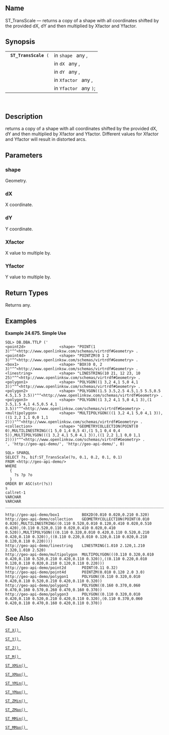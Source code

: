 <div>

<div>

</div>

<div>

## Name

ST_TransScale — returns a copy of a shape with all coordinates shifted
by the provided dX, dY and then multiplied by Xfactor and Yfactor.

</div>

<div>

## Synopsis

<div>

|                            |                        |
|----------------------------|------------------------|
| ` `**`ST_TransScale`**` (` | in `shape ` any ,      |
|                            | in `dX ` any ,         |
|                            | in `dY ` any ,         |
|                            | in `Xfactor ` any ,    |
|                            | in `Yfactor ` any `)`; |

<div>

 

</div>

</div>

</div>

<div>

## Description

returns a copy of a shape with all coordinates shifted by the provided
dX, dY and then multiplied by Xfactor and Yfactor. Different values for
Xfactor and Yfactor will result in distorted arcs.

</div>

<div>

## Parameters

<div>

### shape

Geometry.

</div>

<div>

### dX

X coordinate.

</div>

<div>

### dY

Y coordinate.

</div>

<div>

### Xfactor

X value to multiple by.

</div>

<div>

### Yfactor

Y value to multiple by.

</div>

</div>

<div>

## Return Types

Returns any.

</div>

<div>

## Examples

<div>

**Example 24.675. Simple Use**

<div>

``` screen
SQL> DB.DBA.TTLP ('
<point2d>               <shape> "POINT(1 3)"^^<http://www.openlinksw.com/schemas/virtrdf#Geometry> .
<point4d>               <shape> "POINTZM(0 1 2 3)"^^<http://www.openlinksw.com/schemas/virtrdf#Geometry> .
<box1>                  <shape> "BOX(0 0, 2 3)"^^<http://www.openlinksw.com/schemas/virtrdf#Geometry> .
<linestring>            <shape> "LINESTRING(10 21, 12 23, 10 25)"^^<http://www.openlinksw.com/schemas/virtrdf#Geometry> .
<polygon1>              <shape> "POLYGON((1 3,2 4,1 5,0 4,1 3))"^^<http://www.openlinksw.com/schemas/virtrdf#Geometry> .
<polygon2>              <shape> "POLYGON((1.5 3.5,2.5 4.5,1.5 5.5,0.5 4.5,1.5 3.5))"^^<http://www.openlinksw.com/schemas/virtrdf#Geometry> .
<polygon3>              <shape> "POLYGON((1 3,2 4,1 5,0 4,1 3),(1 3.5,1.5 4,1 4.5,0.5 4,1 3.5))"^^<http://www.openlinksw.com/schemas/virtrdf#Geometry> .
<multipolygon>          <shape> "MULTIPOLYGON(((1 3,2 4,1 5,0 4,1 3)),((1 2,2 1,1 0,0 1,1 2)))"^^<http://www.openlinksw.com/schemas/virtrdf#Geometry> .
<collection>            <shape> "GEOMETRYCOLLECTION(POINT(0 0),MULTILINESTRING((1 5,0 1,4 0,5 4),(1 5,1 0,4 0,4 5)),MULTIPOLYGON(((1 3,2 4,1 5,0 4,1 3)),((1 2,2 1,1 0,0 1,1 2))))"^^<http://www.openlinksw.com/schemas/virtrdf#Geometry> .
', 'http://geo-api-demo/', 'http://geo-api-demo/', 0)

SQL> SPARQL
SELECT ?s, bif:ST_TransScale(?o, 0.1, 0.2, 0.1, 0.1)
FROM <http://geo-api-demo/>
WHERE
  {
    ?s ?p ?o
  }
ORDER BY ASC(str(?s))
s                                                                                 callret-1
VARCHAR                                                                           VARCHAR
_______________________________________________________________________________

http://geo-api-demo/box1          BOX2D(0.010 0.020,0.210 0.320)
http://geo-api-demo/collection    GEOMETRYCOLLECTION(POINT(0.010 0.020),MULTILINESTRING((0.110 0.520,0.010 0.120,0.410 0.020,0.510 0.420),(0.110 0.520,0.110 0.020,0.410 0.020,0.410 0.520)),MULTIPOLYGON(((0.110 0.320,0.010 0.420,0.110 0.520,0.210 0.420,0.110 0.320)),((0.110 0.220,0.010 0.120,0.110 0.020,0.210 0.120,0.110 0.220))))
http://geo-api-demo/linestring    LINESTRING(1.010 2.120,1.210 2.320,1.010 2.520)
http://geo-api-demo/multipolygon  MULTIPOLYGON(((0.110 0.320,0.010 0.420,0.110 0.520,0.210 0.420,0.110 0.320)),((0.110 0.220,0.010 0.120,0.110 0.020,0.210 0.120,0.110 0.220)))
http://geo-api-demo/point2d       POINT(0.11 0.32)
http://geo-api-demo/point4d       POINTZM(0.010 0.120 2.0 3.0)
http://geo-api-demo/polygon1      POLYGON((0.110 0.320,0.010 0.420,0.110 0.520,0.210 0.420,0.110 0.320))
http://geo-api-demo/polygon2      POLYGON((0.160 0.370,0.060 0.470,0.160 0.570,0.260 0.470,0.160 0.370))
http://geo-api-demo/polygon3      POLYGON((0.110 0.320,0.010 0.420,0.110 0.520,0.210 0.420,0.110 0.320),(0.110 0.370,0.060 0.420,0.110 0.470,0.160 0.420,0.110 0.370))
```

</div>

</div>

  

</div>

<div>

## See Also

<a href="fn_st_x.html" class="link" title="st_x"><code
class="function">ST_X() </code></a>

<a href="fn_st_y.html" class="link" title="st_y"><code
class="function">ST_Y() </code></a>

<a href="fn_st_z.html" class="link" title="ST_Z"><code
class="function">ST_Z() </code></a>

<a href="fn_st_m.html" class="link" title="ST_M"><code
class="function">ST_M() </code></a>

<a href="fn_st_xmin.html" class="link" title="ST_XMin"><code
class="function">ST_XMin() </code></a>

<a href="fn_st_xmax.html" class="link" title="ST_XMax"><code
class="function">ST_XMax() </code></a>

<a href="fn_st_ymin.html" class="link" title="ST_YMin"><code
class="function">ST_YMin() </code></a>

<a href="fn_st_ymax.html" class="link" title="ST_YMax"><code
class="function">ST_YMax() </code></a>

<a href="fn_st_zmin.html" class="link" title="ST_ZMin"><code
class="function">ST_ZMin() </code></a>

<a href="fn_st_zmax.html" class="link" title="ST_ZMax"><code
class="function">ST_ZMax() </code></a>

<a href="fn_st_mmin.html" class="link" title="ST_MMin"><code
class="function">ST_MMin() </code></a>

<a href="fn_st_mmax.html" class="link" title="ST_MMax"><code
class="function">ST_MMax() </code></a>

</div>

</div>
